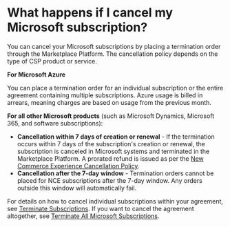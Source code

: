 # What happens if I cancel my Microsoft subscription?

You can cancel your Microsoft subscriptions by placing a termination order through the Marketplace Platform. The cancellation policy depends on the type of CSP product or service.

**For Microsoft Azure**

You can place a termination order for an individual subscription or the entire agreement containing multiple subscriptions. Azure usage is billed in arrears, meaning charges are based on usage from the previous month.

**For all other Microsoft products** (such as Microsoft Dynamics, Microsoft 365, and software subscriptions):

* **Cancellation within 7 days of creation or renewal** - If the termination occurs within 7 days of the subscription's creation or renewal, the subscription is canceled in Microsoft systems and terminated in the Marketplace Platform. A prorated refund is issued as per the [New Commerce Experience Cancellation Policy](https://learn.microsoft.com/en-us/partner-center/customers/new-commerce-cancellation-policy).
* **Cancellation after the 7-day window** - Termination orders cannot be placed for NCE subscriptions after the 7-day window. Any orders outside this window will automatically fail.

For details on how to cancel individual subscriptions within your agreement, see [Terminate Subscriptions](https://docs.platform.softwareone.com/extensions/microsoft-cloud-solution-provider/tutorials-and-videos/terminate-microsoft-subscription). If you want to cancel the agreement altogether, see [Terminate All Microsoft Subscriptions](https://docs.platform.softwareone.com/extensions/microsoft-cloud-solution-provider/tutorials-and-videos/terminate-all-microsoft-subscriptions).

